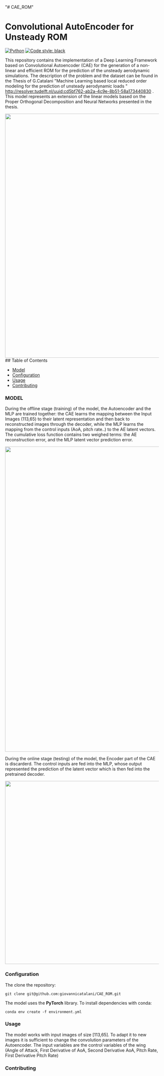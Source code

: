 "# CAE_ROM" 
# Convolutional AutoEncoder for Unsteady ROM
[![Python](https://img.shields.io/badge/python-3.8-informational)](https://docs.python.org/3/)
[![Code style: black](https://img.shields.io/badge/code%20style-black-000000.svg)](https://github.com/psf/black)

This repository contains the implementation of a Deep Learning Framework based on Convolutional Autoencoder (CAE) for the generation of a non-linear and efficient ROM for the prediction of the unsteady aerodynamic simulations. 
The description of the problem and the dataset can be found in the Thesis of G.Catalani "Machine Learning based local reduced order modeling for the prediction of unsteady aerodynamic loads " http://resolver.tudelft.nl/uuid:cd5bf762-ab2a-4c9e-8b51-58a173440830 . This model represents an extension of the linear models based on the Proper Orthogonal Decomposition and Neural Networks presented in the thesis.

<img src="https://github.com/giovannicatalani/CAE_ROM/blob/main/Images/readme_cae_rom.png" width="800" />
<!-- TABLE OF CONTENTS -->
## Table of Contents

* [Model](#model)
* [Configuration](#configuration)
* [Usage](#usage)
* [Contributing](#contributing)



### MODEL

During the offline stage (training) of the model, the Autoencoder and the MLP are trained together: the CAE learns the mapping between the Input Images (113,65) to their latent representation and then back to reconstructed images through the decoder, while the MLP learns the mapping from the control inputs (AoA, pitch rate..) to the AE latent vectors.  The cumulative loss function contains two weighed terms: the AE reconstruction error, and the MLP latent vector prediction error.

<img src="https://github.com/giovannicatalani/CAE_ROM/blob/main/Images/Offline_Stage.png" width="1000" />

During the online stage (testing) of the model, the Encoder part of the CAE is discarderd. The control inputs are fed into the MLP, whose output represented the prediction of the latent vector which is then fed into the pretrained decoder. 

<img src="https://github.com/giovannicatalani/CAE_ROM/blob/main/Images/Online_Stage.jpg" width="600" />



### Configuration

The clone the repository:
```shell script
git clone git@github.com:giovannicatalani/CAE_ROM.git
```
The model uses the **PyTorch** library.
To install dependencies with conda:
```shell script
conda env create -f environment.yml
```

### Usage
The model works with input images of size [113,65]. To adapt it to new images it is sufficient to change the convolution parameters of the Autoencoder.
The input variables are the control variables of the wing (Angle of Attack, First Derivative of AoA, Second Derivative AoA, Pitch Rate, First Derivative Pitch Rate)


### Contributing
